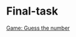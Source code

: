 # Final-task

[Game: Guess the number](https://github.com/RinaGlin/Final-task/blob/master/gamev2test.py)